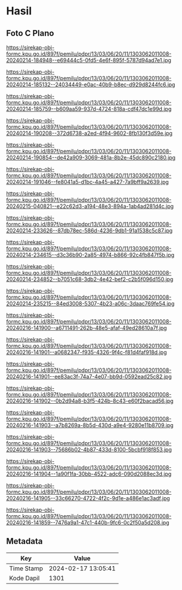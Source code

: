 # Hasil

## Foto C Plano

https://sirekap-obj-formc.kpu.go.id/897f/pemilu/pdpr/13/03/06/20/11/1303062011008-20240214-184948--e69444c5-0fd5-4e6f-895f-5787d94ad7e1.jpg

https://sirekap-obj-formc.kpu.go.id/897f/pemilu/pdpr/13/03/06/20/11/1303062011008-20240214-185132--24034449-e0ac-40b9-b8ec-d929d8244fc6.jpg

https://sirekap-obj-formc.kpu.go.id/897f/pemilu/pdpr/13/03/06/20/11/1303062011008-20240214-185759--b609aa59-937d-4724-818a-cdf47dc1e99d.jpg

https://sirekap-obj-formc.kpu.go.id/897f/pemilu/pdpr/13/03/06/20/11/1303062011008-20240214-190208--372d6738-a2ed-4f94-9602-8fb130f3d59e.jpg

https://sirekap-obj-formc.kpu.go.id/897f/pemilu/pdpr/13/03/06/20/11/1303062011008-20240214-190854--de42a909-3069-481a-8b2e-45dc890c2180.jpg

https://sirekap-obj-formc.kpu.go.id/897f/pemilu/pdpr/13/03/06/20/11/1303062011008-20240214-191046--fe8041a5-d1bc-4a45-a427-7a9bff9a2639.jpg

https://sirekap-obj-formc.kpu.go.id/897f/pemilu/pdpr/13/03/06/20/11/1303062011008-20240215-040821--e22c62d3-a194-48e3-894a-1ab4ad281d4c.jpg

https://sirekap-obj-formc.kpu.go.id/897f/pemilu/pdpr/13/03/06/20/11/1303062011008-20240214-233626--87db78ec-586d-4236-9db1-91a1538c5c87.jpg

https://sirekap-obj-formc.kpu.go.id/897f/pemilu/pdpr/13/03/06/20/11/1303062011008-20240214-234615--d3c36b90-2a85-4974-b866-92c4fb847f5b.jpg

https://sirekap-obj-formc.kpu.go.id/897f/pemilu/pdpr/13/03/06/20/11/1303062011008-20240214-234852--b7051c68-3db2-4e42-bef2-c2b5f096d150.jpg

https://sirekap-obj-formc.kpu.go.id/897f/pemilu/pdpr/13/03/06/20/11/1303062011008-20240214-235215--84ed3008-5307-4b23-a06c-3daac769fe54.jpg

https://sirekap-obj-formc.kpu.go.id/897f/pemilu/pdpr/13/03/06/20/11/1303062011008-20240216-141900--a6711491-262b-48e5-afaf-49ed28610a7f.jpg

https://sirekap-obj-formc.kpu.go.id/897f/pemilu/pdpr/13/03/06/20/11/1303062011008-20240216-141901--a0682347-f935-4326-9f4c-f81d4faf918d.jpg

https://sirekap-obj-formc.kpu.go.id/897f/pemilu/pdpr/13/03/06/20/11/1303062011008-20240216-141901--ee83ac3f-74a7-4e07-bb9d-0592ead25c82.jpg

https://sirekap-obj-formc.kpu.go.id/897f/pemilu/pdpr/13/03/06/20/11/1303062011008-20240216-141902--0b2d94a8-b3f5-424b-8c43-e60f2bacad56.jpg

https://sirekap-obj-formc.kpu.go.id/897f/pemilu/pdpr/13/03/06/20/11/1303062011008-20240216-141903--a7b8269a-8b5d-430d-a9e4-9280e11b8709.jpg

https://sirekap-obj-formc.kpu.go.id/897f/pemilu/pdpr/13/03/06/20/11/1303062011008-20240216-141903--75686b02-4b87-433d-8100-5bcbf918f853.jpg

https://sirekap-obj-formc.kpu.go.id/897f/pemilu/pdpr/13/03/06/20/11/1303062011008-20240216-141904--1a90f1fa-30bb-4522-adc6-090d2088ec3d.jpg

https://sirekap-obj-formc.kpu.go.id/897f/pemilu/pdpr/13/03/06/20/11/1303062011008-20240216-141905--33c66270-4722-4f2c-9d1e-a486e1ac3adf.jpg

https://sirekap-obj-formc.kpu.go.id/897f/pemilu/pdpr/13/03/06/20/11/1303062011008-20240216-141859--7476a9a1-47c1-440b-9fc6-0c2f50a5d208.jpg


## Metadata

| Key        | Value               |
| ---------- | ------------------- |
| Time Stamp | 2024-02-17 13:05:41 |
| Kode Dapil | 1301                |



